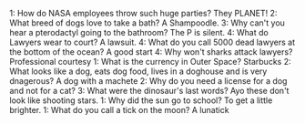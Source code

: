 1: How do NASA employees throw such huge parties? They PLANET!
2: What breed of dogs love to take a bath? A Shampoodle. 
3: Why can't you hear a pterodactyl going to the bathroom? The P is silent. 
4: What do Lawyers wear to court? A lawsuit.
4: What do you call 5000 dead lawyers at the bottom of the ocean? A good start
4: Why won't sharks attack lawyers? Professional courtesy
1: What is the currency in Outer Space? Starbucks
2: What looks like a dog, eats dog food, lives in a doghouse and is very dnagerous? A dog with a machete
2: Why do you need a license for a dog and not for a cat?
3: What were the dinosaur's last words? Ayo these don't look like shooting stars.
1: Why did the sun go to school? To get a little brighter.
1: What do you call a tick on the moon? A lunatick
